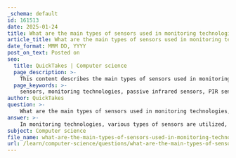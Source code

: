 ```yaml
---
_schema: default
id: 161513
date: 2025-01-24
title: What are the main types of sensors used in monitoring technologies, and what are their primary functions?
article_title: What are the main types of sensors used in monitoring technologies, and what are their primary functions?
date_format: MMM DD, YYYY
post_on_text: Posted on
seo:
  title: QuickTakes | Computer science
  page_description: >-
    This content describes the main types of sensors used in monitoring technologies, detailing their primary functions and applications across various fields such as security, environmental monitoring, and automation.
  page_keywords: >-
    sensors, monitoring technologies, passive infrared sensors, PIR sensors, microwave sensors, ultrasonic sensors, light sensors, temperature sensors, accelerometers, GPS sensors, environmental sensors, motion detection, automation, security systems, HVAC systems
author: QuickTakes
question: >-
    What are the main types of sensors used in monitoring technologies, and what are their primary functions?
answer: >-
    In monitoring technologies, various types of sensors are utilized, each serving specific functions based on the parameters they measure. Here are the main types of sensors commonly used:\n\n1. **Passive Infrared (PIR) Sensors**:\n   - **Function**: Detects infrared energy emitted by living beings, making them ideal for motion detection in security systems and automatic lighting applications.\n   - **Applications**: Commonly used in offices and restrooms to activate lights when someone enters.\n\n2. **Microwave Sensors**:\n   - **Function**: Measures movement by emitting microwave pulses and analyzing the reflected signals. They can detect motion over a larger area compared to PIR sensors.\n   - **Applications**: Used in security systems and automatic doors.\n\n3. **Ultrasonic Sensors**:\n   - **Function**: Uses ultrasonic waves to detect the presence and distance of objects. It measures the time taken for the sound waves to return after bouncing off an object.\n   - **Applications**: Commonly used in parking sensors and robotic applications.\n\n4. **Light Sensors**:\n   - **Function**: Detects and reacts to different levels of light. They can be designed to respond to visible light or other wavelengths, such as infrared or ultraviolet.\n   - **Applications**: Used in motion-activated lights, automatic brightness adjustment in displays, and agricultural applications to monitor light conditions for plant growth.\n\n5. **Temperature Sensors**:\n   - **Types**: Includes thermocouples, resistance temperature detectors (RTDs), thermistors, and semiconductor-based sensors.\n   - **Function**: Measures temperature either through contact (contact sensors) or non-contact methods (like infrared thermometers).\n   - **Applications**: Used in HVAC systems, patient monitoring systems, and environmental control systems.\n\n6. **Accelerometers**:\n   - **Function**: Measures acceleration forces, which can indicate changes in motion or orientation.\n   - **Applications**: Commonly used in wearable devices for fitness tracking and in smartphones for screen orientation.\n\n7. **Global Positioning System (GPS) Sensors**:\n   - **Function**: Provides location data by receiving signals from satellites.\n   - **Applications**: Used in navigation systems, vehicle tracking, and location-based services.\n\n8. **Environmental Sensors**:\n   - **Function**: Monitors various environmental parameters such as humidity, air quality, and temperature.\n   - **Applications**: Used in weather stations, pollution monitoring, and smart home systems.\n\nThese sensors play a crucial role in various applications, enhancing automation, safety, and efficiency across different sectors. Each type of sensor is designed to meet specific monitoring needs, contributing to the overall effectiveness of monitoring technologies.
subject: Computer science
file_name: what-are-the-main-types-of-sensors-used-in-monitoring-technologies-and-what-are-their-primary-functions.md
url: /learn/computer-science/questions/what-are-the-main-types-of-sensors-used-in-monitoring-technologies-and-what-are-their-primary-functions
---
```


&nbsp;